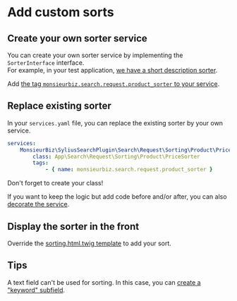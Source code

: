 # Add custom sorts

## Create your own sorter service

You can create your own sorter service by implementing the `SorterInterface` interface.  
For example, in your test application, [we have a short description sorter](../dist/src/Search/Request/Sorting/Product/ShortDescriptionSorter.php).

Add [the tag `monsieurbiz.search.request.product_sorter` to your service](../dist/src/Resources/config/services.yaml#27).

## Replace existing sorter

In your `services.yaml` file, you can replace the existing sorter by your own service.

```yaml
services:
    MonsieurBiz\SyliusSearchPlugin\Search\Request\Sorting\Product\PriceSorter:
        class: App\Search\Request\Sorting\Product\PriceSorter
        tags:
            - { name: monsieurbiz.search.request.product_sorter }
```

Don't forget to create your class!

If you want to keep the logic but add code before and/or after, you can also [decorate the service](https://symfony.com/doc/current/service_container/service_decoration.html).

## Display the sorter in the front

Override the [sorting.html.twig template](../dist/templates/bundles/MonsieurBizSyliusSearchPlugin/Search/_sorting.html.twig) to add your sort.

## Tips

A text field can't be used for sorting. In this case, you can [create a "keyword" subfield](../dist/src/Resources/config/elasticsearch/monsieurbiz_product_mapping.yaml#L5).
